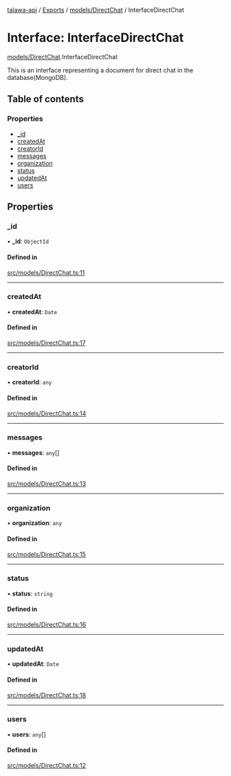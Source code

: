 [talawa-api](../README.md) / [Exports](../modules.md) / [models/DirectChat](../modules/models_DirectChat.md) / InterfaceDirectChat

# Interface: InterfaceDirectChat

[models/DirectChat](../modules/models_DirectChat.md).InterfaceDirectChat

This is an interface representing a document for direct chat in the database(MongoDB).

## Table of contents

### Properties

- [\_id](models_DirectChat.InterfaceDirectChat.md#_id)
- [createdAt](models_DirectChat.InterfaceDirectChat.md#createdat)
- [creatorId](models_DirectChat.InterfaceDirectChat.md#creatorid)
- [messages](models_DirectChat.InterfaceDirectChat.md#messages)
- [organization](models_DirectChat.InterfaceDirectChat.md#organization)
- [status](models_DirectChat.InterfaceDirectChat.md#status)
- [updatedAt](models_DirectChat.InterfaceDirectChat.md#updatedat)
- [users](models_DirectChat.InterfaceDirectChat.md#users)

## Properties

### \_id

• **\_id**: `ObjectId`

#### Defined in

[src/models/DirectChat.ts:11](https://github.com/PalisadoesFoundation/talawa-api/blob/e919df4/src/models/DirectChat.ts#L11)

___

### createdAt

• **createdAt**: `Date`

#### Defined in

[src/models/DirectChat.ts:17](https://github.com/PalisadoesFoundation/talawa-api/blob/e919df4/src/models/DirectChat.ts#L17)

___

### creatorId

• **creatorId**: `any`

#### Defined in

[src/models/DirectChat.ts:14](https://github.com/PalisadoesFoundation/talawa-api/blob/e919df4/src/models/DirectChat.ts#L14)

___

### messages

• **messages**: `any`[]

#### Defined in

[src/models/DirectChat.ts:13](https://github.com/PalisadoesFoundation/talawa-api/blob/e919df4/src/models/DirectChat.ts#L13)

___

### organization

• **organization**: `any`

#### Defined in

[src/models/DirectChat.ts:15](https://github.com/PalisadoesFoundation/talawa-api/blob/e919df4/src/models/DirectChat.ts#L15)

___

### status

• **status**: `string`

#### Defined in

[src/models/DirectChat.ts:16](https://github.com/PalisadoesFoundation/talawa-api/blob/e919df4/src/models/DirectChat.ts#L16)

___

### updatedAt

• **updatedAt**: `Date`

#### Defined in

[src/models/DirectChat.ts:18](https://github.com/PalisadoesFoundation/talawa-api/blob/e919df4/src/models/DirectChat.ts#L18)

___

### users

• **users**: `any`[]

#### Defined in

[src/models/DirectChat.ts:12](https://github.com/PalisadoesFoundation/talawa-api/blob/e919df4/src/models/DirectChat.ts#L12)
